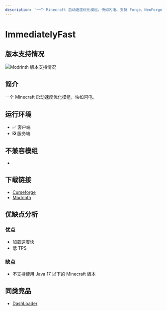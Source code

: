 ```yaml
---
description: '一个 Minecraft 启动速度优化模组，快如闪电。支持 Forge、NeoForge、Fabric 和 Quilt 模组加载器。'
---
```


# ImmediatelyFast

## 版本支持情况

![Modrinth 版本支持情况](https://img.shields.io/modrinth/game-versions/immediatelyfast)

## 简介

一个 Minecraft 启动速度优化模组，快如闪电。

## 运行环境

- ✅ 客户端
- ❎ 服务端

## 不兼容模组

-

## 下载链接

- [Curseforge](https://www.curseforge.com/minecraft/mc-mods/immediatelyfast
)
- [Modrinth](https://modrinth.com/mod/immediatelyfast
)

## 优缺点分析

### 优点

- 加载速度快
- 低 TPS

### 缺点

- 不支持使用 Java 17 以下的 Minecraft 版本

## 同类竞品

- [DashLoader](/mod/dashloader.md)


